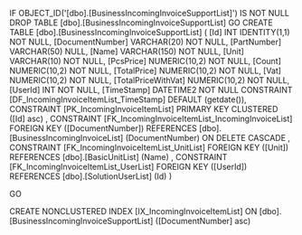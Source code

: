 ﻿
 IF OBJECT_ID('[dbo].[BusinessIncomingInvoiceSupportList]') IS NOT NULL 
 DROP TABLE [dbo].[BusinessIncomingInvoiceSupportList] 
 GO
 CREATE TABLE [dbo].[BusinessIncomingInvoiceSupportList] ( 
 [Id]                 INT              IDENTITY(1,1)          NOT NULL,
 [DocumentNumber]     VARCHAR(20)                             NOT NULL,
 [PartNumber]         VARCHAR(50)                                 NULL,
 [Name]               VARCHAR(150)                            NOT NULL,
 [Unit]               VARCHAR(10)                             NOT NULL,
 [PcsPrice]           NUMERIC(10,2)                           NOT NULL,
 [Count]              NUMERIC(10,2)                           NOT NULL,
 [TotalPrice]         NUMERIC(10,2)                           NOT NULL,
 [Vat]                NUMERIC(10,2)                           NOT NULL,
 [TotalPriceWithVat]  NUMERIC(10,2)                           NOT NULL,
 [UserId]             INT                                     NOT NULL,
 [TimeStamp]          DATETIME2                               NOT NULL  CONSTRAINT [DF_IncomingInvoiceItemList_TimeStamp] DEFAULT (getdate()),
 CONSTRAINT   [PK_IncomingInvoiceItemList]  PRIMARY KEY CLUSTERED    ([Id] asc) ,
 CONSTRAINT [FK_IncomingInvoiceItemList_IncomingInvoiceList] FOREIGN KEY ([DocumentNumber]) REFERENCES [dbo].[BusinessIncomingInvoiceList] (DocumentNumber)  ON DELETE CASCADE ,
 CONSTRAINT [FK_IncomingInvoiceItemList_UnitList] FOREIGN KEY ([Unit]) REFERENCES [dbo].[BasicUnitList] (Name) ,
 CONSTRAINT [FK_IncomingInvoiceItemList_UserList] FOREIGN KEY ([UserId]) REFERENCES [dbo].[SolutionUserList] (Id) )
 
 
 GO
 
 CREATE NONCLUSTERED INDEX [IX_IncomingInvoiceItemList] 
    ON [dbo].[BusinessIncomingInvoiceSupportList] ([DocumentNumber] asc)
